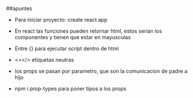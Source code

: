 ##apuntes

- Para iniciar proyecto: create react app <Nombre proyecto>

- En react las funciones pueden retornar html, estos serian los componentes y tienen que estar en mayusculas

- Entre {} para ejecutar script dentro de html

- <></> etiquetas neutras

- los props se pasan por parametro, que son la comunicacion de padre a hijo

- npm i prop-types para poner tipos a los props